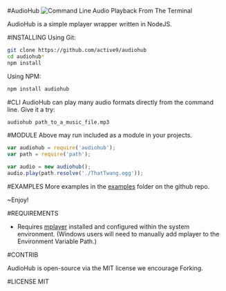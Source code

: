 #AudioHub
![Command Line Audio Playback From The Terminal](https://raw.githubusercontent.com/active9/audiohub/master/audiohub.png)

AudioHub is a simple mplayer wrapper written in NodeJS.

#INSTALLING
Using Git:
```bash
git clone https://github.com/active9/audiohub
cd audiohub*
npm install
```

Using NPM:
```bash
npm install audiohub
```

#CLI
AudioHub can play many audio formats directly from the command line. Give it a try:
```bash
audiohub path_to_a_music_file.mp3
```

#MODULE
Above may run included as a module in your projects.
```js
var audiohub = require('audiohub');
var path = require('path');

var audio = new audiohub();
audio.play(path.resolve('./ThatTwang.ogg'));
```

#EXAMPLES
More examples in the [examples](https://github.com/active9/audiohub/tree/master/examples) folder on the github repo.

~Enjoy!

#REQUIREMENTS
- Requires [mplayer](http://www.mplayerhq.hu/design7/news.html) installed and configured within the system environment. (Windows users will need to manually add mplayer to the Environment Variable Path.)

#CONTRIB

AudioHub is open-source via the MIT license we encourage Forking.

#LICENSE
MIT


